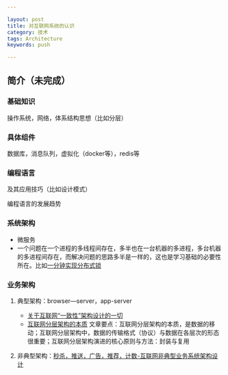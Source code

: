 ```yaml
---

layout: post
title: 对互联网系统的认识
category: 技术
tags: Architecture
keywords: push

---
```


## 简介（未完成）

### 基础知识

操作系统，网络，体系结构思想（比如分层）

### 具体组件

数据库，消息队列，虚拟化（docker等），redis等

### 编程语言

及其应用技巧（比如设计模式）

编程语言的发展趋势

### 系统架构

* 微服务 
* 一个问题在一个进程的多线程间存在，多半也在一台机器的多进程，多台机器的多进程间存在，而解决问题的思路多半是一样的，这也是学习基础的必要性所在。比如[一分钟实现分布式锁](http://www.10tiao.com/html/249/201612/2651959749/1.html)

### 业务架构



1. 典型架构：browser—server，app-server
	
	* [关于互联网“一致性”架构设计的一切](http://www.10tiao.com/html/249/201709/2651960408/1.html)
	* [互联网分层架构的本质](http://www.10tiao.com/html/249/201710/2651960455/1.html) 文章要点：互联网分层架构的本质，是数据的移动；互联网分层架构中，数据的传输格式（协议）与数据在各层次的形态很重要；互联网分层架构演进的核心原则与方法：封装与复用

2. 非典型架构：[秒杀，推送，广告，推荐，计数-互联网非典型业务系统架构设计](http://www.10tiao.com/html/249/201709/2651960426/1.html)